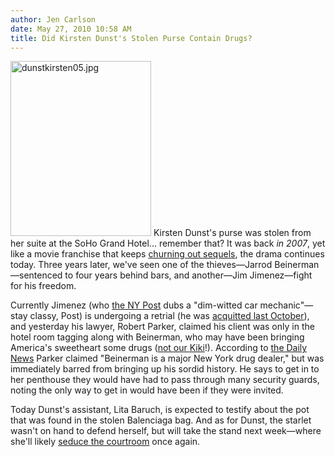 ```yaml
---
author: Jen Carlson
date: May 27, 2010 10:58 AM
title: Did Kirsten Dunst's Stolen Purse Contain Drugs?
---
```


<p><span class="mt-enclosure mt-enclosure-image" style="display: inline;"> <img alt="dunstkirsten05.jpg" src="https://web.archive.org/web/20130605041513im_/http://gothamist.com/attachments/arts_jen/dunstkirsten05.jpg" width="225" height="280" class="image-left"> </span>Kirsten Dunst&apos;s purse was stolen from her suite at the SoHo Grand Hotel... remember that? It was back <em>in 2007</em>, yet like a movie franchise that keeps <a href="https://web.archive.org/web/20130605041513/http://www.imdb.com/title/tt0948470/">churning out sequels</a>, the drama continues today. Three years later, we&apos;ve seen one of the thieves&#x2014;Jarrod Beinerman&#x2014;sentenced to four years behind bars, and another&#x2014;Jim Jimenez&#x2014;fight for his freedom. </p>

<p>Currently Jimenez (who <a href="https://web.archive.org/web/20130605041513/http://www.nypost.com/p/news/local/defendant_in_dunst_swipe_case_claims_oYsqVOlPPo0PkULu9UYx5K?CMP=OTC-rss&amp;FEEDNAME=">the NY Post</a> dubs a &quot;dim-witted car mechanic&quot;&#x2014;stay classy, Post) is undergoing a retrial (he was <a href="https://web.archive.org/web/20130605041513/http://gothamist.com/2009/10/03/alleged_kirsten_dunst_purse_burglar.php">acquitted last October</a>), and yesterday his lawyer, Robert Parker, claimed his client was only in the hotel room tagging along with Beinerman, who may have been bringing America&apos;s sweetheart some drugs (<a href="https://web.archive.org/web/20130605041513/http://www.dailymail.co.uk/tvshowbiz/article-1077649/Bleary-eyed-Kirsten-Dunst-parties-hard-Hollywood--just-months-leaving-rehab.html">not our Kiki</a>!). According to <a href="https://web.archive.org/web/20130605041513/http://www.nydailynews.com/gossip/2010/05/26/2010-05-26_lawyer_for_accused_kirsten_dunst_purse_snatcher_he_was_there_because_there_were_.html">the Daily News</a> Parker claimed &quot;Beinerman is a major New York drug dealer,&quot; but was immediately barred from bringing up his sordid history. He says to get in to her penthouse they would have had to pass through many security guards, noting the only way to get in would have been if they were invited.</p>

<p>Today Dunst&apos;s assistant, Lita Baruch, is expected to testify about the pot that was found in the stolen Balenciaga bag. And as for Dunst, the starlet wasn&apos;t on hand to defend herself, but will take the stand next week&#x2014;where she&apos;ll likely <a href="https://web.archive.org/web/20130605041513/http://gothamist.com/2009/09/24/dunst_2.php">seduce the courtroom</a> once again.</p>